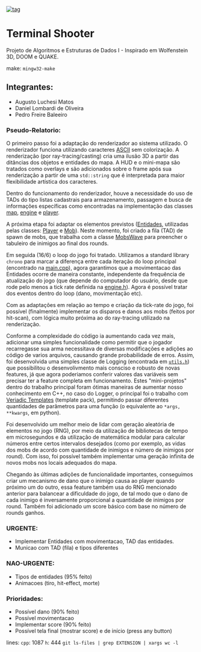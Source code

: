 [![tag](https://img.shields.io/github/v/release/LombardiDaniel/terminal-shooter?include_prereleases&style=for-the-badge)](https://github.com/LombardiDaniel/terminal-shooter/releases/)
# Terminal Shooter
Projeto de Algoritmos e Estruturas de Dados I - Inspirado em Wolfenstein 3D, DOOM e QUAKE.

make: `mingw32-make`

## Integrantes:
- Augusto Luchesi Matos
- Daniel Lombardi de Oliveira
- Pedro Freire Baleeiro

### Pseudo-Relatorio:
O primeiro passo foi a adaptação do renderizador ao sistema utilizado. O renderizador funciona utilizando caracteres [ASCII](http://www.asciitable.com) sem colorização. A renderização (por ray-tracing/casting) cria uma ilusão 3D a partir das ditâncias dos objetos e entidades do mapa. A HUD e o mini-mapa são tratados como overlays e são adicionados sobre o frame após sua renderização a partir de uma `std::string` que é interpretada para maior flexibilidade artística dos caracteres.

Dentro do funcionamento do renderizador, houve a necessidade do uso de TADs do tipo listas cadastrais para armazenamento, passagem e busca de informações específicas como encontradas na implementação das classes [map](src/map.cpp), [engine](src/engine.cpp) e [player](src/player.cpp).

A próxima etapa foi adaptar os elementos previstos ([Entidades](src/headers/entity.h), utilizadas pelas classes: [Player](src/headers/player.h) e [Mob](src/headers/mob.h)). Neste momento, foi criado a fila (TAD) de spawn de mobs, que trabalha com a classe [MobsWave](src/headers/mob.h) para preencher o tabuleiro de inimigos ao final dos rounds.

Em seguida (16/6) o loop do jogo foi tratado. Utilizamos a standard library `chrono` para marcar a diferença entre cada iteração do loop principal (encontrado na [main.cpp](src/main.cpp)), agora garantimos que a movimentacao das Entidades ocorre de maneira constante, independente da frequência de atualização do jogo (que depende do computador do usuário, desde que rode pelo menos a tick rate definida na [engine.h](src/engine.h)). Agora é possível tratar dos eventos dentro do loop (dano, movimentação etc).

Com as adaptações em relação ao tempo e criação da tick-rate do jogo, foi possível (finalmente) implementar os disparos e danos aos mobs (feitos por hit-scan), com lógica muito próxima ao do ray-tracing utilizado na renderização.

Conforme a complexidade do código ia aumentando cada vez mais, adicionar uma simples funcionalidade como permitir que o jogador recarregasse sua arma necessitava de diversas modificações e adições ao código de varios arquivos, causando grande probabilidade de erros. Assim, foi desenvolvida uma simples classe de Logging (encontrada em [`utils.h`](src/headers/utils.h)) que possibilitou o desenvolivmento mais consciso e robusto de novas features, já que agora poderiamos conferir valores das variáveis sem precisar ter a feature completa em funcionamento. Estes "mini-projetos" dentro do trabalho principal foram ótimas maneiras de aumentar nosso conhecimento em C++, no caso do Logger, o principal foi o trabalho com [Veriadic Templates](https://en.cppreference.com/w/cpp/language/parameter_pack) (template pack), permitindo passar diferentes quantidades de parâmetros para uma função (o equivalente ao `*args, **kwargs`, em python).

Foi desenvolvido um melhor meio de lidar com geração aleatória de elementos no jogo (RNG), por meio da utilização de bibliotecas de tempo em microsegundos e da utilização de matemática modular para calcular números entre certos intervalos desejados (como por exemplo, as vidas dos mobs de acordo com quantidade de inimigos e número de inimigos por round). Com isso, foi possível também implementar uma geração infinita de novos mobs nos locais adequados do mapa.

Chegando às últimas adições de funcionalidade importantes, conseguimos criar um mecanismo de dano que o inimigo causa ao player quando próximo um do outro, essa feature também usa do RNG mencionado anterior para balancear a dificuldade do jogo, de tal modo que o dano de cada inimigo é inversamente proporcional a quantidade de inimigos por round. Também foi adicionado um score básico com base no número de rounds ganhos.



### URGENTE:

- Implementar Entidades com movimentacao, TAD das entidades.
- Municao com TAD (fila) e tipos diferentes

### NAO-URGENTE:
- Tipos de entidades (95% feito)
- Animacoes (tiro, hit-effect, morte)

### Prioridades:
- Possível dano (90% feito)
- Possível movimentacao
- Implementar score (90% feito)
- Possível tela final (mostrar score) e de início (press any button)


lines:
`cpp`: 1087
`h`: 444
`git ls-files | grep EXTENSION | xargs wc -l`
